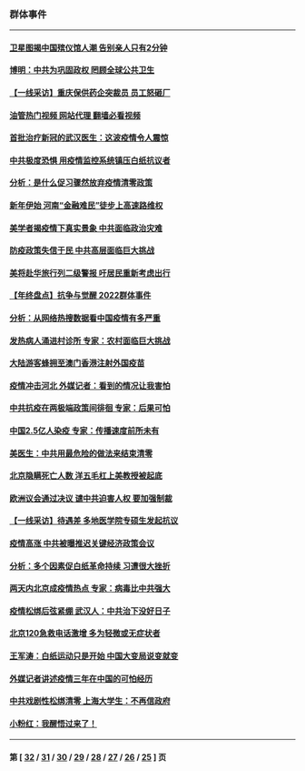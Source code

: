 ### 群体事件
---
#### [卫星图揭中国殡仪馆人潮 告别亲人只有2分钟](../../pages/ncid279/n13904053.md?01130045) 
#### [博明：中共为巩固政权 罔顾全球公共卫生](../../pages/ncid279/n13901752.md?01130045) 
#### [【一线采访】重庆保供药企突裁员 员工怒砸厂](../../pages/ncid279/n13901673.md?01130045) 
#### [油管热门视频 网站代理 翻墙必看视频](http://138.2.39.72:81/youtube.html?epic-marker?01130045)
#### [首批治疗新冠的武汉医生：这波疫情令人震惊](../../pages/ncid279/n13900313.md?01130045) 
#### [中共极度恐惧 用疫情监控系统镇压白纸抗议者](../../pages/ncid279/n13900225.md?01130045) 
#### [分析：是什么促习骤然放弃疫情清零政策](../../pages/ncid279/n13899652.md?01130045) 
#### [新年伊始 河南“金融难民”徒步上高速路维权](../../pages/ncid279/n13897842.md?01130045) 
#### [美学者揭疫情下真实景象 中共面临政治灾难](../../pages/ncid279/n13896569.md?01130045) 
#### [防疫政策失信于民 中共高层面临巨大挑战](../../pages/ncid279/n13894627.md?01130045) 
#### [美将赴华旅行列二级警报 吁居民重新考虑出行](../../pages/ncid279/n13894518.md?01130045) 
#### [【年终盘点】抗争与觉醒 2022群体事件](../../pages/ncid279/n13888314.md?01130045) 
#### [分析：从网络热搜数据看中国疫情有多严重](../../pages/ncid279/n13893186.md?01130045) 
#### [发热病人涌进村诊所 专家：农村面临巨大挑战](../../pages/ncid279/n13892271.md?01130045) 
#### [大陆游客蜂拥至澳门香港注射外国疫苗](../../pages/ncid279/n13892276.md?01130045) 
#### [疫情冲击河北 外媒记者：看到的情况让我害怕](../../pages/ncid279/n13891260.md?01130045) 
#### [中共抗疫在两极端政策间徘徊 专家：后果可怕](../../pages/ncid279/n13891235.md?01130045) 
#### [中国2.5亿人染疫 专家：传播速度前所未有](../../pages/ncid279/n13890708.md?01130045) 
#### [美医生：中共用最危险的做法来结束清零](../../pages/ncid279/n13889983.md?01130045) 
#### [北京隐瞒死亡人数 洋五毛杠上美教授被起底](../../pages/ncid279/n13886904.md?01130045) 
#### [欧洲议会通过决议 谴中共迫害人权 要加强制裁](../../pages/ncid279/n13885670.md?01130045) 
#### [【一线采访】待遇差 多地医学院专硕生发起抗议](../../pages/ncid279/n13883914.md?01130045) 
#### [疫情高涨 中共被曝推迟关键经济政策会议](../../pages/ncid279/n13884170.md?01130045) 
#### [分析：多个因素促白纸革命持续 习遭很大挫折](../../pages/ncid279/n13872455.md?01130045) 
#### [两天内北京成疫情热点 专家：病毒比中共强大](../../pages/ncid279/n13883440.md?01130045) 
#### [疫情松绑后弦紧绷 武汉人：中共治下没好日子](../../pages/ncid279/n13882348.md?01130045) 
#### [北京120急救电话激增 多为轻微或无症状者](../../pages/ncid279/n13882340.md?01130045) 
#### [王军涛：白纸运动只是开始 中国大变局说变就变](../../pages/ncid279/n13882183.md?01130045) 
#### [外媒记者讲述疫情三年在中国的可怕经历](../../pages/ncid279/n13881853.md?01130045) 
#### [中共戏剧性松绑清零 上海大学生：不再信政府](../../pages/ncid279/n13880836.md?01130045) 
#### [小粉红：我醒悟过来了！](../../pages/ncid279/n13881756.md?01130045) 

---
#### 第 [ [32](./32.md?01130045) / [31](./31.md?01130045) / [30](./30.md?01130045) / [29](./29.md?01130045) / [28](./28.md?01130045) / [27](./27.md?01130045) / [26](./26.md?01130045) / [25](./25.md?01130045) ] 页
